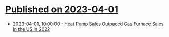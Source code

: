 # [Published on 2023-04-01](index.md)

* [2023-04-01, 10:00:00](https://hardware.slashdot.org/story/23/04/01/0245254/heat-pump-sales-outpaced-gas-furnace-sales-in-the-us-in-2022?utm_source=rss1.0mainlinkanon&utm_medium=feed) - [Heat Pump Sales Outpaced Gas Furnace Sales In the US In 2022](https://hardware.slashdot.org/story/23/04/01/0245254/heat-pump-sales-outpaced-gas-furnace-sales-in-the-us-in-2022?utm_source=rss1.0mainlinkanon&utm_medium=feed)
